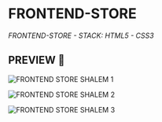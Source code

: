 # FRONTEND-STORE
_FRONTEND-STORE - STACK: HTML5 - CSS3_

## PREVIEW 🚀


![FRONTEND STORE SHALEM 1](https://i.imgur.com/eYn0dGr.png)


![FRONTEND STORE SHALEM 2](https://i.imgur.com/U3tqggb.png)


![FRONTEND STORE SHALEM 3](https://i.imgur.com/z85TL4I.png)
